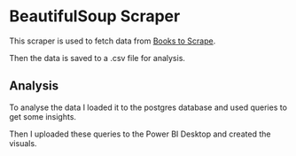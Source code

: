 # BeautifulSoup Scraper

This scraper is used to fetch data from  [Books to Scrape](https://books.toscrape.com/).

Then the data is saved to a .csv file for analysis.

## Analysis

To analyse the data I loaded it to the postgres database and used queries to get some insights.

Then I uploaded these queries to the Power BI Desktop and created the visuals.




